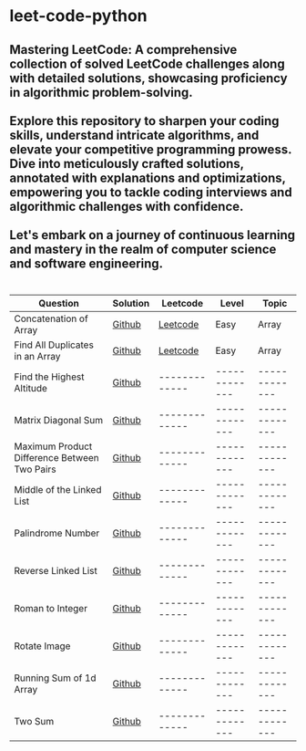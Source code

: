 # leet-code-python
## Mastering LeetCode: A comprehensive collection of solved LeetCode challenges along with detailed solutions, showcasing proficiency in algorithmic problem-solving.<br><br> Explore this repository to sharpen your coding skills, understand intricate algorithms, and elevate your competitive programming prowess. Dive into meticulously crafted solutions, annotated with explanations and optimizations, empowering you to tackle coding interviews and algorithmic challenges with confidence.<br><br> Let's embark on a journey of continuous learning and mastery in the realm of computer science and software engineering.<br><br>

| Question  | Solution | Leetcode  | Level | Topic |
| ------------- | ------------- | ------------- | ------------- |-------------|
| Concatenation of Array |[Github](https://github.com/AkashKobal/leet-code-python/tree/main/Concatenation-of-Array)  | [Leetcode](https://leetcode.com/submissions/detail/1243554248/) | Easy  |Array|
| Find All Duplicates in an Array | [Github](https://github.com/AkashKobal/leet-code-python/tree/main/Find-All-Duplicates-in-an-Array)  | [Leetcode](https://leetcode.com/submissions/detail/1243537111/) | Easy  | Array|
| Find the Highest Altitude | [Github](https://github.com/AkashKobal/leet-code-python/tree/main/Find-the-Highest-Altitude)  | ------------- | ------------- |-------------|
| Matrix Diagonal Sum | [Github](https://github.com/AkashKobal/leet-code-python/tree/main/Matrix-Diagonal-Sum) | ------------- | ------------- |-------------|
| Maximum Product Difference Between Two Pairs | [Github](https://github.com/AkashKobal/leet-code-python/tree/main/Maximum-Product-Difference-Between-Two-Pairs) | ------------- | ------------- |-------------|
| Middle of the Linked List | [Github](https://github.com/AkashKobal/leet-code-python/tree/main/Middle-of-the-Linked-List) | ------------- | ------------- |-------------|
| Palindrome Number | [Github](https://github.com/AkashKobal/leet-code-python/tree/main/Palindrome-Number) | ------------- | ------------- |-------------|
| Reverse Linked List | [Github](https://github.com/AkashKobal/leet-code-python/tree/main/Reverse-Linked-List) | ------------- | ------------- |-------------|
| Roman to Integer | [Github](https://github.com/AkashKobal/leet-code-python/tree/main/Roman-to-Integer) | ------------- | ------------- |-------------|
| Rotate Image | [Github](https://github.com/AkashKobal/leet-code-python/tree/main/Rotate-Image) | ------------- | ------------- |-------------|
| Running Sum of 1d Array | [Github](https://github.com/AkashKobal/leet-code-python/tree/main/Running-Sum-of-1d-Array) | ------------- | ------------- |-------------|
| Two Sum | [Github](https://github.com/AkashKobal/leet-code-python/tree/main/Two-Sum) | ------------- | ------------- |-------------|


